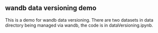 ## wandb data versioning demo
This is a demo for wandb data versioning. There are two datasets in data directory being managed via wandb, the code is in dataVersioning.ipynb.